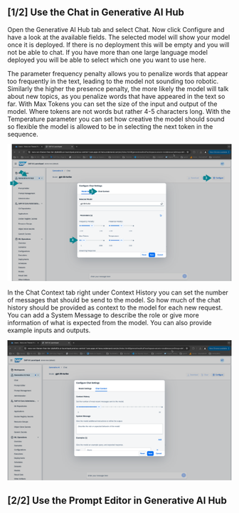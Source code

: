 ## [1/2] Use the Chat in Generative AI Hub
Open the Generative AI Hub tab and select Chat. Now click Configure and have a look at the available fields. The selected model will show your model once it is deployed. If there is no deployment this will be empty and you will not be able to chat. If you have more than one large language model deployed you will be able to select which one you want to use here. 

The parameter frequency penalty allows you to penalize words that appear too frequently in the text, leading to the model not sounding too robotic. Similarly the higher the presence penalty, the more likely the model will talk about new topics, as you penalize words that have appeared in the text so far. With Max Tokens you can set the size of the input and output of the model. Where tokens are not words but rather 4-5 characters long. With the Temperature parameter you can set how creative the model should sound so flexible the model is allowed to be in selecting the next token in the sequence.

![Chat](images/2024-07-22_15-32-44.png)

In the Chat Context tab right under Context History you can set the number of messages that should be send to the model. So how much of the chat history should be provided as context to the model for each new request. You can add a System Message to describe the role or give more information of what is expected from the model. You can also provide example inputs and outputs.

![Chat](images/2024-07-22_15-40-33.png)

## [2/2] Use the Prompt Editor in Generative AI Hub
